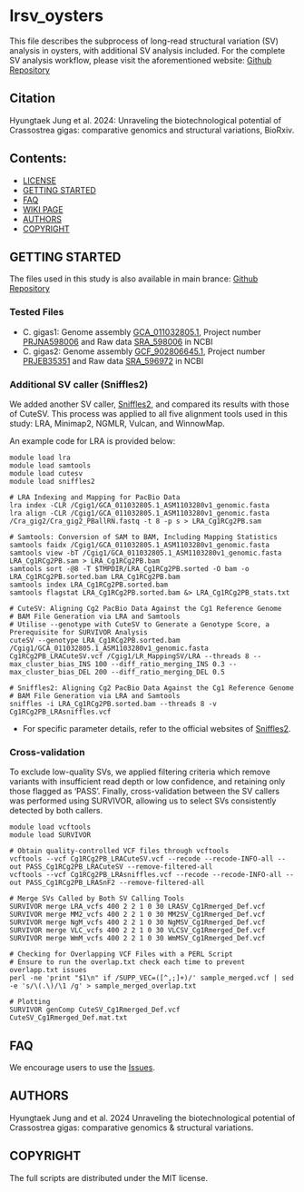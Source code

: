 # lrsv_oysters

This file describes the subprocess of long-read structural variation (SV) analysis in oysters, with additional SV analysis included. For the complete SV analysis workflow, please visit the aforementioned website: [Github Repository](https://github.com/OZTaekOppa/lrsv_oysters?tab=readme-ov-file)

## Citation
Hyungtaek Jung et al. 2024: Unraveling the biotechnological potential of Crassostrea gigas: comparative genomics and structural variations, BioRxiv.

## Contents:
- [LICENSE](#license)
- [GETTING STARTED](#getting-started)
- [FAQ](#faq)
- [WIKI PAGE](#wiki-page)
- [AUTHORS](#authors)
- [COPYRIGHT](#copyright)

## GETTING STARTED
The files used in this study is also available in main brance: [Github Repository](https://github.com/OZTaekOppa/lrsv_oysters?tab=readme-ov-file)

### Tested Files
- C. gigas1: Genome assembly [GCA_011032805.1](https://www.ncbi.nlm.nih.gov/datasets/genome/GCA_011032805.1/), Project number [PRJNA598006](https://www.ncbi.nlm.nih.gov/bioproject/PRJNA598006) and Raw data [SRA_598006](https://www.ncbi.nlm.nih.gov/sra?linkname=bioproject_sra_all&from_uid=598006) in NCBI
- C. gigas2: Genome assembly [GCF_902806645.1](https://www.ncbi.nlm.nih.gov/datasets/genome/GCF_902806645.1/), Project number [PRJEB35351](https://www.ncbi.nlm.nih.gov/bioproject/PRJEB35351) and Raw data [SRA_596972](https://www.ncbi.nlm.nih.gov/sra?linkname=bioproject_sra_all&from_uid=596972) in NCBI

### Additional SV caller (Sniffles2)
We added another SV caller, [Sniffles2](https://www.nature.com/articles/s41587-023-02024-y), and compared its results with those of CuteSV. This process was applied to all five alignment tools used in this study: LRA, Minimap2, NGMLR, Vulcan, and WinnowMap.

An example code for LRA is provided below:
```
module load lra
module load samtools
module load cutesv
module load sniffles2

# LRA Indexing and Mapping for PacBio Data
lra index -CLR /Cgig1/GCA_011032805.1_ASM1103280v1_genomic.fasta
lra align -CLR /Cgig1/GCA_011032805.1_ASM1103280v1_genomic.fasta /Cra_gig2/Cra_gig2_PBallRN.fastq -t 8 -p s > LRA_Cg1RCg2PB.sam

# Samtools: Conversion of SAM to BAM, Including Mapping Statistics
samtools faidx /Cgig1/GCA_011032805.1_ASM1103280v1_genomic.fasta
samtools view -bT /Cgig1/GCA_011032805.1_ASM1103280v1_genomic.fasta LRA_Cg1RCg2PB.sam > LRA_Cg1RCg2PB.bam
samtools sort -@8 -T $TMPDIR/LRA_Cg1RCg2PB.sorted -O bam -o LRA_Cg1RCg2PB.sorted.bam LRA_Cg1RCg2PB.bam
samtools index LRA_Cg1RCg2PB.sorted.bam
samtools flagstat LRA_Cg1RCg2PB.sorted.bam &> LRA_Cg1RCg2PB_stats.txt

# CuteSV: Aligning Cg2 PacBio Data Against the Cg1 Reference Genome
# BAM File Generation via LRA and Samtools
# Utilise --genotype with CuteSV to Generate a Genotype Score, a Prerequisite for SURVIVOR Analysis
cuteSV --genotype LRA_Cg1RCg2PB.sorted.bam /Cgig1/GCA_011032805.1_ASM1103280v1_genomic.fasta Cg1RCg2PB_LRACuteSV.vcf /Cgig1/LR_MappingSV/LRA --threads 8 --max_cluster_bias_INS 100 --diff_ratio_merging_INS 0.3 --max_cluster_bias_DEL 200 --diff_ratio_merging_DEL 0.5

# Sniffles2: Aligning Cg2 PacBio Data Against the Cg1 Reference Genome
# BAM File Generation via LRA and Samtools
sniffles -i LRA_Cg1RCg2PB.sorted.bam --threads 8 -v Cg1RCg2PB_LRAsniffles.vcf
```
- For specific parameter details, refer to the official websites of [Sniffles2](https://github.com/fritzsedlazeck/Sniffles).

### Cross-validation 
To exclude low-quality SVs, we applied filtering criteria which remove variants with insufficient read depth or low confidence, and retaining only those flagged as ‘PASS’. Finally, cross-validation between the SV callers was performed using SURVIVOR, allowing us to select SVs consistently detected by both callers.

```
module load vcftools
module load SURVIVOR

# Obtain quality-controlled VCF files through vcftools
vcftools --vcf Cg1RCg2PB_LRACuteSV.vcf --recode --recode-INFO-all --out PASS_Cg1RCg2PB_LRACuteSV --remove-filtered-all
vcftools --vcf Cg1RCg2PB_LRAsniffles.vcf --recode --recode-INFO-all --out PASS_Cg1RCg2PB_LRASnF2 --remove-filtered-all

# Merge SVs Called by Both SV Calling Tools
SURVIVOR merge LRA_vcfs 400 2 2 1 0 30 LRASV_Cg1Rmerged_Def.vcf
SURVIVOR merge MM2_vcfs 400 2 2 1 0 30 MM2SV_Cg1Rmerged_Def.vcf
SURVIVOR merge NgM_vcfs 400 2 2 1 0 30 NgMSV_Cg1Rmerged_Def.vcf
SURVIVOR merge VLC_vcfs 400 2 2 1 0 30 VLCSV_Cg1Rmerged_Def.vcf
SURVIVOR merge WmM_vcfs 400 2 2 1 0 30 WmMSV_Cg1Rmerged_Def.vcf

# Checking for Overlapping VCF Files with a PERL Script
# Ensure to run the overlap.txt check each time to prevent overlapp.txt issues
perl -ne 'print "$1\n" if /SUPP_VEC=([^,;]+)/' sample_merged.vcf | sed -e 's/\(.\)/\1 /g' > sample_merged_overlap.txt 

# Plotting
SURVIVOR genComp CuteSV_Cg1Rmerged_Def.vcf CuteSV_Cg1Rmerged_Def.mat.txt
```

## FAQ
We encourage users to use the [Issues](../../issues).

## AUTHORS
Hyungtaek Jung and et al. 2024 Unraveling the biotechnological potential of Crassostrea gigas: comparative genomics & structural variations.

## COPYRIGHT
The full scripts are distributed under the MIT license.
